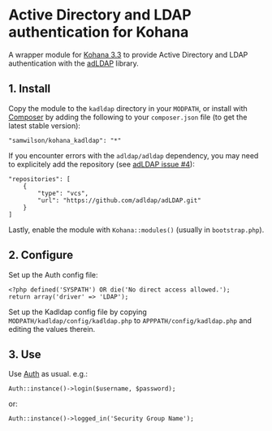 Active Directory and LDAP authentication for Kohana
===================================================

A wrapper module for [Kohana 3.3](http://kohanaframework.org)
to provide Active Directory and LDAP authentication
with the [adLDAP](https://github.com/adldap/adLDAP) library.

## 1. Install
Copy the module to the `kadldap` directory in your `MODPATH`, or install with
[Composer](https://getcomposer.org) by adding the following to your
`composer.json` file (to get the latest stable version):

    "samwilson/kohana_kadldap": "*"

If you encounter errors with the `adldap/adldap` dependency,
you may need to explicitely add the repository
(see [adLDAP issue #4](https://github.com/adldap/adLDAP/issues/4)):

    "repositories": [
        {
            "type": "vcs",
            "url": "https://github.com/adldap/adLDAP.git"
        }
    ]

Lastly, enable the module with `Kohana::modules()` (usually in `bootstrap.php`).

## 2. Configure
Set up the Auth config file:

    <?php defined('SYSPATH') OR die('No direct access allowed.');
    return array('driver' => 'LDAP');

Set up the Kadldap config file by copying `MODPATH/kadldap/config/kadldap.php`
to `APPPATH/config/kadldap.php` and editing the values therein.

## 3. Use
Use [Auth](http://kohanaframework.org/3.3/guide/auth) as usual. e.g.:

    Auth::instance()->login($username, $password);

or:

    Auth::instance()->logged_in('Security Group Name');
